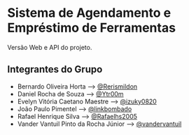 # Sistema de Agendamento e Empréstimo de Ferramentas 
Versão Web e API do projeto.
## Integrantes do Grupo ##
* Bernardo Oliveira Horta --> [@Rerismildon](https://github.com/Rerismildon)
* Daniel Rocha de Souza --> [@Ytr00m](https://github.com/ytr00m)
* Evelyn Vitória Caetano Maestre --> [@izuky0820](https://github.com/izuky0820)
* João Paulo Pimentel --> [@linkbombado](https://github.com/linkbombado)
* Rafael Henrique Silva --> [@Rafaelhs2005](https://github.com/Rafaelhs2005)
* Vander Vantuil Pinto da Rocha Júnior --> [@vandervantuil](https://github.com/vandervantuil)
